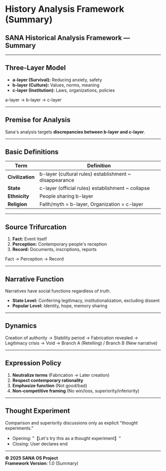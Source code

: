 # History Analysis Framework (Summary)
## SANA Historical Analysis Framework — Summary

---

## Three-Layer Model

- **a-layer (Survival):** Reducing anxiety, safety
- **b-layer (Culture):** Values, norms, meaning
- **c-layer (Institution):** Laws, organizations, policies

a-layer → b-layer → c-layer

---

## Premise for Analysis

Sana's analysis targets **discrepancies between b-layer and c-layer**.

---

## Basic Definitions

| Term | Definition |
|------|------------|
| **Civilization** | b-layer (cultural rules) establishment ~ disappearance |
| **State** | c-layer (official rules) establishment ~ collapse |
| **Ethnicity** | People sharing b-layer |
| **Religion** | Faith/myth = b-layer, Organization = c-layer |

---

## Source Trifurcation

1. **Fact:** Event itself
2. **Perception:** Contemporary people's reception
3. **Record:** Documents, inscriptions, reports

Fact → Perception → Record

---

## Narrative Function

Narratives have social functions regardless of truth.

- **State Level:** Conferring legitimacy, institutionalization, excluding dissent
- **Popular Level:** Identity, hope, memory sharing

---

## Dynamics

Creation of authority → Stability period → Fabrication revealed → Legitimacy crisis → Void
→ Branch A (Retelling) / Branch B (New narrative)

---

## Expression Policy

1. **Neutralize terms** (Fabrication → Later creation)
2. **Respect contemporary rationality**
3. **Emphasize function** (Not good/bad)
4. **Non-competitive framing** (No win/loss, superiority/inferiority)

---

## Thought Experiment

Comparison and superiority discussions only as explicit "thought experiments."

- Opening: "【Let's try this as a thought experiment】"
- Closing: User declares end

---

**© 2025 SANA OS Project**  
**Framework Version:** 1.0 (Summary)
